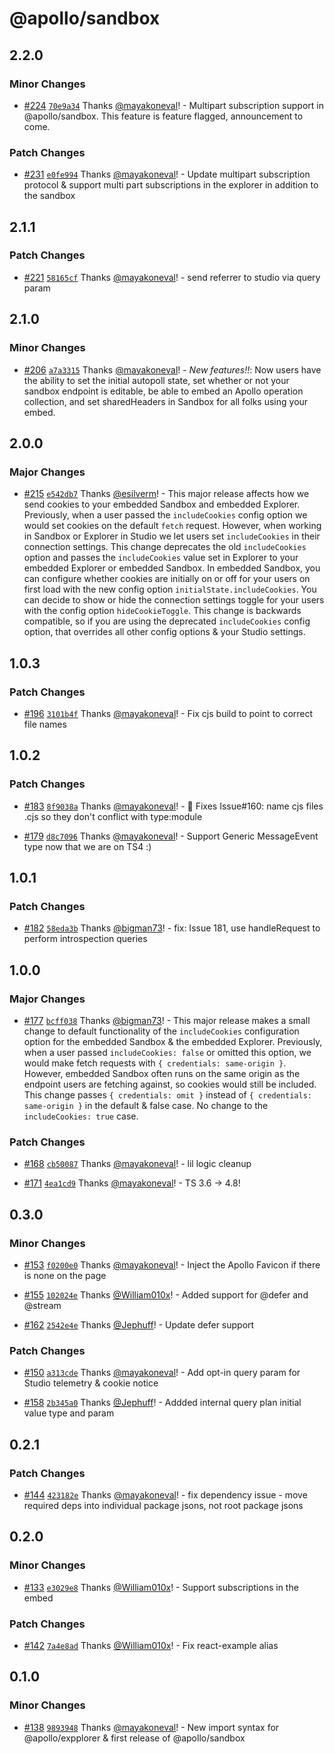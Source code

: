 # @apollo/sandbox

## 2.2.0

### Minor Changes

- [#224](https://github.com/apollographql/embeddable-explorer/pull/224) [`70e9a34`](https://github.com/apollographql/embeddable-explorer/commit/70e9a34c546db5a419bda89cb8ff227d22442159) Thanks [@mayakoneval](https://github.com/mayakoneval)! - Multipart subscription support in @apollo/sandbox. This feature is feature flagged, announcement to come.

### Patch Changes

- [#231](https://github.com/apollographql/embeddable-explorer/pull/231) [`e0fe994`](https://github.com/apollographql/embeddable-explorer/commit/e0fe994e401b13bac8fab143f8496bcf0c11cc19) Thanks [@mayakoneval](https://github.com/mayakoneval)! - Update multipart subscription protocol & support multi part subscriptions in the explorer in addition to the sandbox

## 2.1.1

### Patch Changes

- [#221](https://github.com/apollographql/embeddable-explorer/pull/221) [`58165cf`](https://github.com/apollographql/embeddable-explorer/commit/58165cf7452dbad480c7cb85e7acba085b3bac1d) Thanks [@mayakoneval](https://github.com/mayakoneval)! - send referrer to studio via query param

## 2.1.0

### Minor Changes

- [#206](https://github.com/apollographql/embeddable-explorer/pull/206) [`a7a3315`](https://github.com/apollographql/embeddable-explorer/commit/a7a3315471b58b65cdd4e82dec7f85006d3baf1c) Thanks [@mayakoneval](https://github.com/mayakoneval)! - _New features!!_: Now users have the ability to set the initial autopoll state, set whether or not your sandbox endpoint is editable, be able to embed an Apollo operation collection, and set sharedHeaders in Sandbox for all folks using your embed.

## 2.0.0

### Major Changes

- [#215](https://github.com/apollographql/embeddable-explorer/pull/215) [`e542db7`](https://github.com/apollographql/embeddable-explorer/commit/e542db737e8d66aa25f3fb971f10f3437a8c4037) Thanks [@esilverm](https://github.com/esilverm)! - This major release affects how we send cookies to your embedded Sandbox and embedded Explorer. Previously, when a user passed the `includeCookies` config option we would set cookies on the default `fetch` request. However, when working in Sandbox or Explorer in Studio we let users set `includeCookies` in their connection settings. This change deprecates the old `includeCookies` option and passes the `includeCookies` value set in Explorer to your embedded Explorer or embedded Sandbox. In embedded Sandbox, you can configure whether cookies are initially on or off for your users on first load with the new config option `initialState.includeCookies`. You can decide to show or hide the connection settings toggle for your users with the config option `hideCookieToggle`. This change is backwards compatible, so if you are using the deprecated `includeCookies` config option, that overrides all other config options & your Studio settings.

## 1.0.3

### Patch Changes

- [#196](https://github.com/apollographql/embeddable-explorer/pull/196) [`3101b4f`](https://github.com/apollographql/embeddable-explorer/commit/3101b4f5b059d2f1854fc20413b7a3f0a2f7beb7) Thanks [@mayakoneval](https://github.com/mayakoneval)! - Fix cjs build to point to correct file names

## 1.0.2

### Patch Changes

- [#183](https://github.com/apollographql/embeddable-explorer/pull/183) [`8f9038a`](https://github.com/apollographql/embeddable-explorer/commit/8f9038a0d36a50afeff4c465d2705b006af1dfec) Thanks [@mayakoneval](https://github.com/mayakoneval)! - 🐛 Fixes Issue#160: name cjs files .cjs so they don't conflict with type:module

* [#179](https://github.com/apollographql/embeddable-explorer/pull/179) [`d8c7096`](https://github.com/apollographql/embeddable-explorer/commit/d8c709608ea2a65ce048733589f3e67750a7c33f) Thanks [@mayakoneval](https://github.com/mayakoneval)! - Support Generic MessageEvent type now that we are on TS4 :)

## 1.0.1

### Patch Changes

- [#182](https://github.com/apollographql/embeddable-explorer/pull/182) [`58eda3b`](https://github.com/apollographql/embeddable-explorer/commit/58eda3bd2b6cf03bb3997e97dd14c67a14d2a763) Thanks [@bigman73](https://github.com/bigman73)! - fix: Issue 181, use handleRequest to perform introspection queries

## 1.0.0

### Major Changes

- [#177](https://github.com/apollographql/embeddable-explorer/pull/177) [`bcff038`](https://github.com/apollographql/embeddable-explorer/commit/bcff038e9fbfffd0b215c94fefff319646114a85) Thanks [@bigman73](https://github.com/bigman73)! - This major release makes a small change to default functionality of the `includeCookies` configuration option for the embedded Sandbox & the embedded Explorer. Previously, when a user passed `includeCookies: false` or omitted this option, we would make fetch requests with `{ credentials: same-origin }`. However, embedded Sandbox often runs on the same origin as the endpoint users are fetching against, so cookies would still be included. This change passes `{ credentials: omit }` instead of `{ credentials: same-origin }` in the default & false case. No change to the `includeCookies: true` case.

### Patch Changes

- [#168](https://github.com/apollographql/embeddable-explorer/pull/168) [`cb50087`](https://github.com/apollographql/embeddable-explorer/commit/cb50087679bbd51115133fd74bfcd82f7f9d2069) Thanks [@mayakoneval](https://github.com/mayakoneval)! - lil logic cleanup

* [#171](https://github.com/apollographql/embeddable-explorer/pull/171) [`4ea1cd9`](https://github.com/apollographql/embeddable-explorer/commit/4ea1cd93c1e8f4b30814ffcf80bd0e07b4abb9f6) Thanks [@mayakoneval](https://github.com/mayakoneval)! - TS 3.6 -> 4.8!

## 0.3.0

### Minor Changes

- [#153](https://github.com/apollographql/embeddable-explorer/pull/153) [`f0200e0`](https://github.com/apollographql/embeddable-explorer/commit/f0200e0a022e46017774e1e56870699d2a887817) Thanks [@mayakoneval](https://github.com/mayakoneval)! - Inject the Apollo Favicon if there is none on the page

* [#155](https://github.com/apollographql/embeddable-explorer/pull/155) [`102024e`](https://github.com/apollographql/embeddable-explorer/commit/102024e6fda9b83165d78fad5a0a9c11487e0ac9) Thanks [@William010x](https://github.com/William010x)! - Added support for @defer and @stream

- [#162](https://github.com/apollographql/embeddable-explorer/pull/162) [`2542e4e`](https://github.com/apollographql/embeddable-explorer/commit/2542e4e6840ba9e134eaa934344b727b7670dac8) Thanks [@Jephuff](https://github.com/Jephuff)! - Update defer support

### Patch Changes

- [#150](https://github.com/apollographql/embeddable-explorer/pull/150) [`a313cde`](https://github.com/apollographql/embeddable-explorer/commit/a313cdefaf5b3e8bfcc2fec2868ee49ab127b883) Thanks [@mayakoneval](https://github.com/mayakoneval)! - Add opt-in query param for Studio telemetry & cookie notice

* [#158](https://github.com/apollographql/embeddable-explorer/pull/158) [`2b345a0`](https://github.com/apollographql/embeddable-explorer/commit/2b345a07e5dd09eb517093ba69e4d7546287d918) Thanks [@Jephuff](https://github.com/Jephuff)! - Addded internal query plan initial value type and param

## 0.2.1

### Patch Changes

- [#144](https://github.com/apollographql/embeddable-explorer/pull/144) [`423182e`](https://github.com/apollographql/embeddable-explorer/commit/423182e50171c3468c34efaa7d65222ac794fabc) Thanks [@mayakoneval](https://github.com/mayakoneval)! - fix dependency issue - move required deps into individual package jsons, not root package jsons

## 0.2.0

### Minor Changes

- [#133](https://github.com/apollographql/embeddable-explorer/pull/133) [`e3029e8`](https://github.com/apollographql/embeddable-explorer/commit/e3029e8c6abcf456cb9ad85356c4747607d37917) Thanks [@William010x](https://github.com/William010x)! - Support subscriptions in the embed

### Patch Changes

- [#142](https://github.com/apollographql/embeddable-explorer/pull/142) [`7a4e8ad`](https://github.com/apollographql/embeddable-explorer/commit/7a4e8ad6711647e014ac769282d92fff67447605) Thanks [@William010x](https://github.com/William010x)! - Fix react-example alias

## 0.1.0

### Minor Changes

- [#138](https://github.com/apollographql/embeddable-explorer/pull/138) [`9893948`](https://github.com/apollographql/embeddable-explorer/commit/9893948e8b459169e912dd18790dfe247bee29f6) Thanks [@mayakoneval](https://github.com/mayakoneval)! - New import syntax for @apollo/expplorer & first release of @apollo/sandbox
